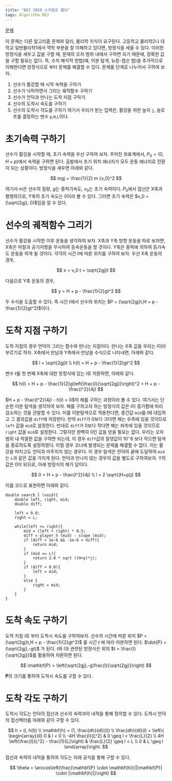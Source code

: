 ```yaml
---
title: "BOJ 3959 스키점프 풀이"
tags: Algorithm BOJ
---
```


[문제](https://www.acmicpc.net/problem/3959)

이 문제는 다른 알고리즘 문제와 달리, 물리학 지식이 요구된다.
고등학교 물리학2나 대학교 일반물리학1에서 역학 부분을 잘 이해하고 있다면, 방정식을 세울 수 있다.
이러한 방정식을 세우고 값을 구할 때, 문제의 오차 범위 내에서 구하면 되기 때문에, 정확한 값을 구할 필요는 없다.
즉, 수치 해석적 방법(예, 이분 탐색, 뉴튼-랩슨 법)을 추가적으로 이해한다면 방정식으로 부터 문제를 해결할 수 있다.
문제를 단계로 나누어서 구하여 보자.
1. 선수가 활강할 때 시작 속력을 구하기
2. 선수가 낙하하면서 그리는 궤적함수 구하기
3. 선수가 언덕과 만나는 도착 지점 구하기
4. 선수의 도착시 속도를 구하기
5. 선수의 도착시 각도를 구하기
여기서 우리가 받는 입력은, 활강을 위한 높이 `j`, 슬로프를 결정하는 변수 `p`,`H`,`L`이다. 

# 초기속력 구하기

선수가 활강을 시작할 때, 초기 속력을 우선 구하여 보자.
주어진 좌표계에서, $P_0 = (0, H+p)$에서 속력을 구하면 된다.
출발에서 초기 위치 에너지가 모두 운동 에너지로 전환이 되는 상황이다.
방정식을 세우면 아래와 같다.

$$
mgj = \frac{1}{2} m {v_0}^2
$$

여기서 $m$은 선수의 질량, $g$는 중력가속도, $v_0$는 초기 속력이다.
$P_0$에서 접선은 X축과 평행하므로, Y축의 초기 속도는 0이라 볼 수 있다.
그러면 초기 속력은 $v_0 = (\sqrt{2gj}, 0)$임을 알 수 있다.

# 선수의 궤적함수 그리기

선수가 활강을 시작한 이후 운동을 생각하여 보자.
X축과 Y축 방향 운동을 따로 보자면, X축은 마찰과 공기저항을 무시하여 등속운동을 할 것이다.
Y축은 중력에 의하여 등가속도 운동을 하게 될 것이다.
각각의 시간 $t$에 따른 위치를 구하여 보자.
우선 X축 운동의 경우,

$$
x = v_0 t = \sqrt{2gj}t
$$

다음으로 Y축 운동의 경우,

$$
y = H + p - \frac{1}{2}gt^2
$$

두 수식을 도출할 수 있다.
즉 시간 $t$에서 선수의 위치는 $P = (\sqrt{2gj}t,H + p - \frac{1}{2}gt^2)$이다.

# 도착 지점 구하기

도착 지점의 경우 언덕이 그리는 함수와 만나는 지점이다.
만나는 X축 값을 우리는 $l$이라 부르기로 하자.
X축에서 만남과 Y축에서 만남을 수식으로 나타내면, 아래와 같다.

$$
l = \sqrt{2gj}t \\
h(l) = H + p - \frac{1}{2}gt^2
$$

변수 $t$를 첫 번째 X축에 대한 방정식에 있는 $l$로 치환하면, 아래와 같다.

$$
h(l) = H + p - \frac{1}{2}g\left(\frac{l}{\sqrt{2gj}}\right)^2 = H + p - \frac{l^2}{4j} 
$$

$H + p - \frac{l^2}{4j} - h(l) = 0$의 해를 구하는 과정이라 볼 수 있다.
여기서는 단순한 이분 탐색을 생각하여 보자.
해를 구하고자 하는 방정식의 값은 $l$이 증가함에 따라 감소하는 것을 관찰할 수 있다.
이를 이분탐색으로 적용한다면, 중간값 `mid`를 $l$에 대입하고 그 결과값을 `diff`에 저장한다.
만약 `diff`가 0보다 크다면 해는 우측에 있을 것이므로 `left` 값을 `mid`로 설정한다.
반대로 `diff`가 0보다 작다면 해는 좌측에 있을 것이므로 `right` 값을 `mid`로 설정한다.
그렇지만 완벽히 0인 값을 얻을 필요는 없다.
우리는 오차범위 내 적절한 값을 구하면 되는데, 이 경우 `diff`값의 절댓값이 $10^-6$ 보다 작으면 탐색을 종료하도록 설정하였다.
이럴 경우 코너에 발생되는 문제를 해결할 수 없다. 
이는 활강을 마치고도 언덕과 마주치지 않는 경우다.
이 경우 탐색은 언덕의 끝에 도달하여 `mid`는 `L`과 같은 값을 가지게 된다.
언덕과 만나지 않는 경우의 값을 별도로 구하여보자.
Y의 값은 0이 되므로, 아래 방정식의 해가 답이다.

$$
0 = H + p - \frac{l^2}{4j} \\
l = 2 \sqrt{(H+p)j}
$$

이를 코드로 표현하면 아래와 같다.

``` C:search_l
double search_l (void){
	double left, right, mid;
	double diff;
	
	left = 0.0;
	right = L;
	
	while(left <= right){
		mid = (left + right) * 0.5;
		diff = player_h (mid) - slope (mid);
		if (diff < 1e-6 && -1e-6 < diff){
			return mid;
		}
		if (mid == L){
			return 2.0 * sqrt ((H+p)*j); 	
		}
		if (diff > 0.0){
			left = mid;
		}
		else {
			right = mid;
		}
	}
}
```

# 도착 속도 구하기

도착 지점 $l$로 부터 도착시 속도를 구하여보자.
선수의 시간에 따른 위치 $P = (\sqrt{2gj}t,H + p - \frac{1}{2}gt^2)$ 를 시간 $t$ 에 따라 미분하면 된다.
$\dot{P} = (\sqrt{2gj},-gt)$ 가 된다.
$t$와 $l$과 관련된 방정식은 위의 $t = \frac{l}{\sqrt{2gj}}$를 활용하여 치환하면 된다.

$$
\mathbf{P} = \left(\sqrt{2gj},-g\frac{l}{\sqrt{2gj}}\right)
$$

$\mathbf{P}$의 크기를 통하여 도착시 속도를 구할 수 있다.

# 도착 각도 구하기

도착시 각도는 언덕의 접선과 선수의 속력과의 내적을 통해 정의할 수 있다.
도착시 언덕의 접선벡터를 아래와 같이 구할 수 있다.

$$
h = (l, h(l)) \\
\mathbf{h} = (1, \frac{dh}{dl}(l)) \\
\frac{dh}{dl}(l) = \left\{ \begin{array}{ll} 
0 & l < 0 \\
-4H \frac{l}{L^2} & 0 \geq l < \frac{L}{2} \\
4H \left(\frac{l}{L^2} - \frac{1}{L}\right) & \frac{L}{2} \geq l < L \\
0 & L \geq l 
\end{array}\right.
$$

접선과 속력의 내적을 통하여 각도는 아래 공식을 통해 구할 수 있다.

$$
\theta = \arccos\left(\frac{\mathbf{P} \cdot \mathbf{h}}{|\mathbf{P}| \cdot |\mathbf{h}|}\right)
$$

